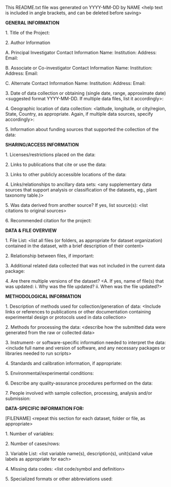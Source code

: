 This README.txt file was generated on YYYY-MM-DD by NAME \<help text is
included in angle brackets, and can be deleted before saving\>

**GENERAL INFORMATION**

1\. Title of the Project:

2\. Author Information 

A. Principal Investigator Contact Information
Name: Institution: Address: Email:

B. Associate or Co-investigator Contact Information Name: Institution:
Address: Email:

C. Alternate Contact Information Name: Institution: Address: Email:

3\. Date of data collection or obtaining (single date, range, approximate date)
\<suggested format YYYY-MM-DD. If multiple data files, list it accordingly\>:

4\. Geographic location of data collection: \<latitude, longitude, or
city/region, State, Country, as appropriate. Again, if multiple data sources, specify accordingly\>:

5\. Information about funding sources that supported the collection of
the data:

**SHARING/ACCESS INFORMATION**

1\. Licenses/restrictions placed on the data: 

2\. Links to publications that cite or use the data:

3\. Links to other publicly accessible locations of the data:

4\. Links/relationships to ancillary data sets: \<any supplementary data sources that support analysis or classification of the datasets, eg., plant taxonomy table.)\>

5\. Was data derived from another source? If yes, list
source(s): \<list citations to original sources\> 

6\. Recommended citation for the project:

**DATA & FILE OVERVIEW**

1\. File List: \<list all files (or folders, as appropriate for dataset
organization) contained in the dataset, with a brief description of their content\>

2\. Relationship between files, if important:

3\. Additional related data collected that was not included in the
current data package:

4\. Are there multiple versions of the dataset? \<A. If yes, name
of file(s) that was updated: i. Why was the file updated? ii. When was
the file updated?\>

**METHODOLOGICAL INFORMATION**

1\. Description of methods used for collection/generation of data:
\<Include links or references to publications or other documentation
containing experimental design or protocols used in data collection\>

2\. Methods for processing the data: \<describe how the submitted data
were generated from the raw or collected data\>

3\. Instrument- or software-specific information needed to interpret the
data: \<include full name and version of software, and any necessary
packages or libraries needed to run scripts\>

4\. Standards and calibration information, if appropriate:

5\. Environmental/experimental conditions:

6\. Describe any quality-assurance procedures performed on the data:

7\. People involved with sample collection, processing, analysis and/or
submission:

**DATA-SPECIFIC INFORMATION FOR:** 

\[FILENAME\] \<repeat this section for
each dataset, folder or file, as appropriate\>

1\. Number of variables:

2\. Number of cases/rows:

3\. Variable List: \<list variable name(s), description(s), unit(s)and
value labels as appropriate for each\>

4\. Missing data codes: \<list code/symbol and definition\>

5\. Specialized formats or other abbreviations used: